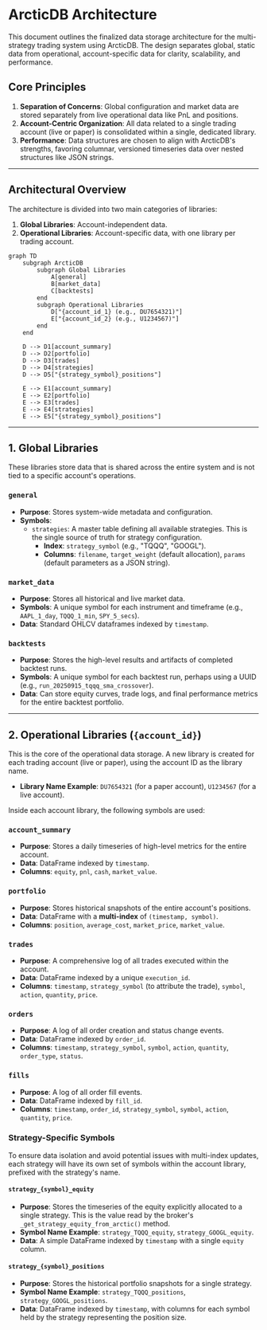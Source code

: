 # ArcticDB Architecture

This document outlines the finalized data storage architecture for the multi-strategy trading system using ArcticDB. The design separates global, static data from operational, account-specific data for clarity, scalability, and performance.

## Core Principles

1.  **Separation of Concerns**: Global configuration and market data are stored separately from live operational data like PnL and positions.
2.  **Account-Centric Organization**: All data related to a single trading account (live or paper) is consolidated within a single, dedicated library.
3.  **Performance**: Data structures are chosen to align with ArcticDB's strengths, favoring columnar, versioned timeseries data over nested structures like JSON strings.

---

## Architectural Overview

The architecture is divided into two main categories of libraries:

1.  **Global Libraries**: Account-independent data.
2.  **Operational Libraries**: Account-specific data, with one library per trading account.

```mermaid
graph TD
    subgraph ArcticDB
        subgraph Global Libraries
            A[general]
            B[market_data]
            C[backtests]
        end
        subgraph Operational Libraries
            D["{account_id_1} (e.g., DU7654321)"]
            E["{account_id_2} (e.g., U1234567)"]
        end
    end

    D --> D1[account_summary]
    D --> D2[portfolio]
    D --> D3[trades]
    D --> D4[strategies]
    D --> D5["{strategy_symbol}_positions"]

    E --> E1[account_summary]
    E --> E2[portfolio]
    E --> E3[trades]
    E --> E4[strategies]
    E --> E5["{strategy_symbol}_positions"]
```

---

## 1. Global Libraries

These libraries store data that is shared across the entire system and is not tied to a specific account's operations.

### `general`
-   **Purpose**: Stores system-wide metadata and configuration.
-   **Symbols**:
    -   `strategies`: A master table defining all available strategies. This is the single source of truth for strategy configuration.
        -   **Index**: `strategy_symbol` (e.g., "TQQQ", "GOOGL").
        -   **Columns**: `filename`, `target_weight` (default allocation), `params` (default parameters as a JSON string).

### `market_data`
-   **Purpose**: Stores all historical and live market data.
-   **Symbols**: A unique symbol for each instrument and timeframe (e.g., `AAPL_1_day`, `TQQQ_1_min`, `SPY_5_secs`).
-   **Data**: Standard OHLCV dataframes indexed by `timestamp`.

### `backtests`
-   **Purpose**: Stores the high-level results and artifacts of completed backtest runs.
-   **Symbols**: A unique symbol for each backtest run, perhaps using a UUID (e.g., `run_20250915_tqqq_sma_crossover`).
-   **Data**: Can store equity curves, trade logs, and final performance metrics for the entire backtest portfolio.

---

## 2. Operational Libraries (`{account_id}`)

This is the core of the operational data storage. A new library is created for each trading account (live or paper), using the account ID as the library name.

-   **Library Name Example**: `DU7654321` (for a paper account), `U1234567` (for a live account).

Inside each account library, the following symbols are used:

### `account_summary`
-   **Purpose**: Stores a daily timeseries of high-level metrics for the entire account.
-   **Data**: DataFrame indexed by `timestamp`.
-   **Columns**: `equity`, `pnl`, `cash`, `market_value`.

### `portfolio`
-   **Purpose**: Stores historical snapshots of the entire account's positions.
-   **Data**: DataFrame with a **multi-index** of `(timestamp, symbol)`.
-   **Columns**: `position`, `average_cost`, `market_price`, `market_value`.

### `trades`
-   **Purpose**: A comprehensive log of all trades executed within the account.
-   **Data**: DataFrame indexed by a unique `execution_id`.
-   **Columns**: `timestamp`, `strategy_symbol` (to attribute the trade), `symbol`, `action`, `quantity`, `price`.

### `orders`
-   **Purpose**: A log of all order creation and status change events.
-   **Data**: DataFrame indexed by `order_id`.
-   **Columns**: `timestamp`, `strategy_symbol`, `symbol`, `action`, `quantity`, `order_type`, `status`.

### `fills`
-   **Purpose**: A log of all order fill events.
-   **Data**: DataFrame indexed by `fill_id`.
-   **Columns**: `timestamp`, `order_id`, `strategy_symbol`, `symbol`, `action`, `quantity`, `price`.

### Strategy-Specific Symbols

To ensure data isolation and avoid potential issues with multi-index updates, each strategy will have its own set of symbols within the account library, prefixed with the strategy's name.

#### `strategy_{symbol}_equity`
-   **Purpose**: Stores the timeseries of the equity explicitly allocated to a single strategy. This is the value read by the broker's `_get_strategy_equity_from_arctic()` method.
-   **Symbol Name Example**: `strategy_TQQQ_equity`, `strategy_GOOGL_equity`.
-   **Data**: A simple DataFrame indexed by `timestamp` with a single `equity` column.

#### `strategy_{symbol}_positions`
-   **Purpose**: Stores the historical portfolio snapshots for a single strategy.
-   **Symbol Name Example**: `strategy_TQQQ_positions`, `strategy_GOOGL_positions`.
-   **Data**: DataFrame indexed by `timestamp`, with columns for each symbol held by the strategy representing the position size.
